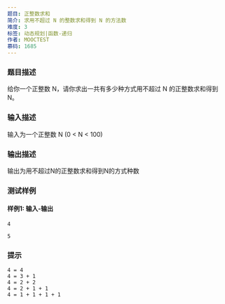 ```yaml
---
题目: 正整数求和
简介: 求用不超过 N 的整数求和得到 N 的方法数
难度: 3
标签: 动态规划|函数-递归
作者: MOOCTEST
慕码: 1685
---
```


### 题目描述

给你一个正整数 N，请你求出一共有多少种方式用不超过 N 的正整数求和得到 N。

### 输入描述

输入为一个正整数 N (0 < N < 100)

### 输出描述

输出为用不超过N的正整数求和得到N的方式种数

### 测试样例

#### 样例1: 输入-输出

```
4
```

```
5
```

### 提示

```
4 = 4
4 = 3 + 1
4 = 2 + 2
4 = 2 + 1 + 1
4 = 1 + 1 + 1 + 1
```